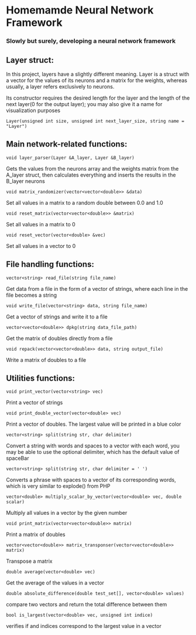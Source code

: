 # Homemamde Neural Network Framework
### Slowly but surely, developing a neural network framework

## Layer struct:
In this project, layers have a slightly different meaning. Layer is a struct with a vector for the values of its neurons and a matrix for the weights, whereas usually, a layer refers exclusively to neurons.

Its constructor requires the desired length for the layer and the length of the next layer(0 for the output layer); you may also give it a name for visualization purposes

	Layer(unsigned int size, unsigned int next_layer_size, string name = "Layer")
## Main network-related functions:

	void layer_parser(Layer &A_layer, Layer &B_layer)
Gets the values from the neurons array and the weights matrix from the A_layer struct, then calculates everything and inserts the results in the B_layer neurons

	void matrix_randomizer(vector<vector<double>> &data)
Set all values in a matrix to a random double between 0.0 and 1.0

	void reset_matrix(vector<vector<double>> &matrix)
Set all values in a matrix to 0

	void reset_vector(vector<double> &vec)
Set all values in a vector to 0
	
## File handling functions:

	vector<string> read_file(string file_name)
Get data from a file in the form of a vector of strings, where each line in the file becomes a string
	
	void write_file(vector<string> data, string file_name)
Get a vector of strings and write it to a file
	
	vector<vector<double>> dpkg(string data_file_path)
Get the matrix of doubles directly from a file
	
	void repack(vector<vector<double>> data, string output_file)
Write a matrix of doubles to a file
  
## Utilities functions:
  
	void print_vector(vector<string> vec)
Print a vector of strings
  
	void print_double_vector(vector<double> vec)
Print a vector of doubles. The largest value will be printed in a blue color
  
	vector<string> split(string str, char delimiter)
Convert a string with words and spaces to a vector with each word, you may be able to use the optional delimiter, which has the default value of spaceBar

	vector<string> split(string str, char delimiter = ' ')
Converts a phrase with spaces to a vector of its corresponding words, which is very similar to explode() from PHP

	vector<double> multiply_scalar_by_vector(vector<double> vec, double scalar)
Multiply all values in a vector by the given number

	void print_matrix(vector<vector<double>> matrix)
Print a matrix of doubles

	vector<vector<double>> matrix_transponser(vector<vector<double>> matrix)
Transpose a matrix

	double average(vector<double> vec)
Get the average of the values in a vector

	double absolute_difference(double test_set[], vector<double> values)
compare two vectors and return the total difference between them

	bool is_largest(vector<double> vec, unsigned int indice)
verifies if and indices correspond to the largest value in a vector
